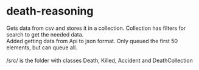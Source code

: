 # death-reasoning
 Gets data from csv and stores it in a collection. Collection has filters for search to get the needed data.\
 Added getting data from Api to json format. Only queued the first 50 elements, but can queue all.\
\
/src/ is the folder with classes Death, Killed, Accident and DeathCollection
